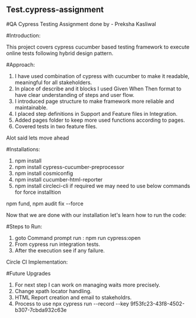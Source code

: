 ## Test.cypress-assignment

#QA Cypress Testing Assignment done by - Preksha Kasliwal

#Introduction:

This project covers cypress cucumber based testing framework to execute online tests following hybrid design pattern. 

#Approach: 

1. I have used combination of cypress with cucumber to make it readable, meaningful for all stakeholders. 
2. In place of describe and it blocks I used Given When Then format to have clear understanding of steps and user flow.
3. I introduced page structure to make framework more reliable and maintainable.
4. I placed step definitions in Support and Feature files in Integration.
6. Added pages folder to keep more used functions according to pages.
7. Covered tests in two feature files.

Alot said lets move ahead

#Installations: 

1. npm install
2. npm install cypress-cucumber-preprocessor
3. npm install cosmiconfig 
4. npm install cucumber-html-reporter
5. npm install circleci-cli
if required we may need to use below commands for force installtion

npm fund, npm audit fix --force

Now that we are done with our installation let's learn how to run the code:

#Steps to Run:

1. goto Command prompt run : npm run cypress:open
2. From cypress run integration tests.
3. After the execution see if any failure.

Circle CI Implementation:

#Future Upgrades
 1. For next step I can work on managing waits more precisely.
 2. Change xpath locator handling.
 3. HTML Report creation and email to stakeholdrs.
 4. Process to use npx cypress run --record --key 9f53fc23-43f8-4502-b307-7cbda932c63e

